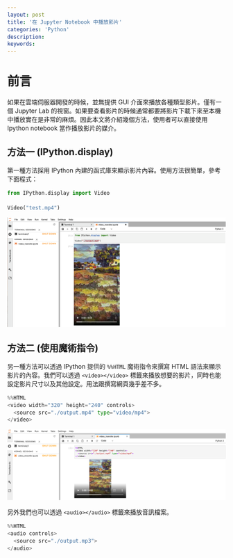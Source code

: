 ```yaml
---
layout: post
title: '在 Jupyter Notebook 中播放影片'
categories: 'Python'
description:
keywords: 
---
```


# 前言
如果在雲端伺服器開發的時候，並無提供 GUI 介面來播放各種類型影片。僅有一個 Jupyter Lab 的視窗。如果要查看影片的時候通常都要將影片下載下來至本機中播放實在是非常的麻煩。因此本文將介紹幾個方法，使用者可以直接使用 Ipython notebook 當作播放影片的媒介。

## 方法一 (IPython.display)
第一種方法採用 IPython 內建的函式庫來顯示影片內容。使用方法很簡單，參考下面程式：

```py
from IPython.display import Video

Video("test.mp4")
```

![](/images/posts/Python/2021/img1100817-1.png)

## 方法二 (使用魔術指令)
另一種方法可以透過 IPython 提供的 `%%HTML` 魔術指令來撰寫 HTML 語法來顯示影片的內容。我們可以透過 `<video></video>` 標籤來播放想要的影片，同時也能設定影片尺寸以及其他設定。用法跟撰寫網頁幾乎差不多。

```py
%%HTML
<video width="320" height="240" controls>
  <source src="./output.mp4" type="video/mp4">
</video>
```

![](/images/posts/Python/2021/img1100817-2.png)

另外我們也可以透過 `<audio></audio>` 標籤來播放音訊檔案。

```py
%%HTML
<audio controls>
  <source src="./output.mp3">
</audio>
```

